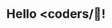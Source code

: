 <p style="text-align:center">
  <div style="display: flex; justify-content: center; align-items: center; height: 100vh;">
  <h1>Hello &lt;coders/👋!</h1>
</div>
  </p>



<div class="centered-content">
  <h2>This is Prabhat Kumar👋</h2>
</div>
<br>


<img align="right" alt="coding" width="400" src="https://user-images.githubusercontent.com/55389276/140866485-8fb1c876-9a8f-4d6a-98dc-08c4981eaf70.gif">






🌱 Learning Something New Everyday...<br>🔭 Highly interested in Software Development and Programming..<br>🌱 Currently learning more about Advanced Java <br>🔭 I’m currently working on improving my development skills<br>👯 I’m looking to make more friends.<br>⚡ I’m looking for help with contributing to open source projects<br>💬 Ask me about tech related stuffs at <a href = "mailto: prabhatkumarssm72@gmail.com"><img alt="Gmail" src="https://img.shields.io/badge/gmail-%23D42029.svg?logo=gmail&logoColor=white" data-canonical-src="https://img.shields.io/badge/Gmail-D14836?style=flat&logo=gmail&logoColor=white" style="max-width: 100%;">
<br>🤩 Fun fact - I am lazy but smart!</br>







## 🌐 Socials:

[![Facebook](https://img.shields.io/badge/Facebook-%231877F2.svg?logo=Facebook&logoColor=white)](https://www.facebook.com/profile.php?id=100009107757751) [![Instagram](https://img.shields.io/badge/Instagram-%23E4405F.svg?logo=Instagram&logoColor=white)](https://www.instagram.com/_s_4_sharma/) [![LinkedIn](https://img.shields.io/badge/LinkedIn-%230077B5.svg?logo=linkedin&logoColor=white)](https://www.linkedin.com/in/prabhat-kumar-6963661a4/) [![Quora](https://img.shields.io/badge/Quora-%23B92B27.svg?logo=Quora&logoColor=white)](https://quora.com/profile/https://www.quora.com/profile/Prabhat-Kumar-3443) [![Stack Overflow](https://img.shields.io/badge/-Stackoverflow-FE7A16?logo=stack-overflow&logoColor=white)](https://stackoverflow.com/users/19520484/prabhat-kumar) [![Twitter](https://img.shields.io/badge/Twitter-%231DA1F2.svg?logo=Twitter&logoColor=white)](https://twitter.com/kattyPrabhat) [![Naukari](https://img.shields.io/badge/naukari-%23ED4B00?style=for-the-badge&logo=naukari&logoColor=black)](https://www.naukri.com/mnjuser/profile?id=&altresid) [![Portfolio](https://img.shields.io/badge/portfolio-FCC624?style=for-the-badge&logo=portfolio&logoColor=black)](https://hugs-4-bugs.github.io/myResume/)  [![Linktree](https://img.shields.io/badge/linktree-AG624?style=for-the-badge&logo=linktree&logoColor=black)](https://linktr.ee/_s_4_sharma) [![Microsoft](https://img.shields.io/badge/microsoft-AFB524?style=for-the-badge&logo=microsoft&logoColor=black)](https://learn.microsoft.com/en-us/users/me/achievements#badges-section) 




## 🌐 Coding Profiles:

<a href="https://www.hackerrank.com/Prabhat_7250?hr_r=1" rel="nofollow"><img align="center" src="https://raw.githubusercontent.com/rahuldkjain/github-profile-readme-generator/master/src/images/icons/Social/hackerrank.svg" alt="stymrj" height="50" width="60" style="max-width: 100%;">     <a href="https://leetcode.com/Hugs-2-Bugs/" rel="nofollow"><img align="center" src="https://raw.githubusercontent.com/rahuldkjain/github-profile-readme-generator/master/src/images/icons/Social/leet-code.svg" alt="stymrj" height="30" width="40" style="max-width: 100%;">    <a href="https://auth.geeksforgeeks.org/user/prabhatkueazc/practice" rel="nofollow"><img align="center" src="https://media.geeksforgeeks.org/wp-content/uploads/20211005162802/longdesc2.png" alt="stymrj" height="40" width="40" style="max-width: 100%;">





# 💻 Tech Stack:

![Java](https://img.shields.io/badge/java-%23ED8B00.svg?style=for-the-badge&logo=java&logoColor=white) ![HTML5](https://img.shields.io/badge/html5-%23E34F26.svg?style=for-the-badge&logo=html5&logoColor=white) ![CSS](https://img.shields.io/badge/css-AFB524?style=for-the-badge&logo=css&logoColor=black) ![MySQL](https://img.shields.io/badge/mysql-%2300f.svg?style=for-the-badge&logo=mysql&logoColor=white) ![ANDROID](https://img.shields.io/badge/android-%2320232a.svg?style=for-the-badge&logo=android&logoColor=%a4c639) ![Anaconda](https://img.shields.io/badge/Anaconda-%2344A833.svg?style=for-the-badge&logo=anaconda&logoColor=white) ![Angular.js](https://img.shields.io/badge/angular.js-%23E23237.svg?style=for-the-badge&logo=angularjs&logoColor=white) ![Angular](https://img.shields.io/badge/angular-FF00FF.svg?style=for-the-badge&logo=angular&logoColor=white) ![Spring](https://img.shields.io/badge/spring-%236DB33F.svg?style=for-the-badge&logo=spring&logoColor=white)  ![Spring Boot](https://img.shields.io/badge/spring%20boot-083000?style=for-the-badge&logo=spring%20boot&logoColor=black) ![Hibernate](https://img.shields.io/badge/Hibernate-008080?style=for-the-badge&logo=Hibernate&logoColor=black) ![JSP](https://img.shields.io/badge/jsp-FFA500?style=for-the-badge&logo=jsp&logoColor=black)  ![JPA](https://img.shields.io/badge/jpa-BB3385?style=for-the-badge&logo=jpa&logoColor=black) ![Microservices](https://img.shields.io/badge/microservices-E97451?style=for-the-badge&logo=microservices&logoColor=black) ![DevOps](https://img.shields.io/badge/devops-ffc0cb?style=for-the-badge&logo=devops&logoColor=black)  ![Apache](https://img.shields.io/badge/apache-%23D42029.svg?style=for-the-badge&logo=apache&logoColor=white) ![LINUX](https://img.shields.io/badge/Linux-FCC624?style=for-the-badge&logo=linux&logoColor=black) ![macOS](https://img.shields.io/badge/macOS-FFFFFF?style=for-the-badge&logo=macOS&logoColor=black) ![Windows](https://img.shields.io/badge/windows-FFA500?style=for-the-badge&logo=windows&logoColor=black) ![JENKINS](https://img.shields.io/badge/jenkins-90EE90?style=for-the-badge&logo=jenkins&logoColor=black) ![JIRA](https://img.shields.io/badge/jira-FAFAD2?style=for-the-badge&logo=jira&logoColor=black) ![SLACK](https://img.shields.io/badge/slack-8B0000?style=for-the-badge&logo=slack&logoColor=black) ![DOCKER](https://img.shields.io/badge/docker-0000AA?style=for-the-badge&logo=docker&logoColor=black) ![GIT](https://img.shields.io/badge/git-A52A2A?style=for-the-badge&logo=git&logoColor=black)
![GITLAB](https://img.shields.io/badge/gitlab-40E0D0?style=for-the-badge&logo=gitlab&logoColor=black) ![ANSIBLE](https://img.shields.io/badge/ansible-E6E6FA?style=for-the-badge&logo=ansible&logoColor=black) ![CHEF](https://img.shields.io/badge/chef-66B3FF?style=for-the-badge&logo=chef&logoColor=black) ![PUPPET](https://img.shields.io/badge/puppet-FF7F50?style=for-the-badge&logo=puppet&logoColor=black) ![KUBERNETES](https://img.shields.io/badge/kubernetes-2ECC71?style=for-the-badge&logo=kubernetes&logoColor=black) ![GRAFANA](https://img.shields.io/badge/grafana-D2B48C?style=for-the-badge&logo=grafana&logoColor=black) ![AGILE](https://img.shields.io/badge/agile-E0BBE7?style=for-the-badge&logo=agile&logoColor=black) ![AWS](https://img.shields.io/badge/aws-C6A7FF?style=for-the-badge&logo=aws&logoColor=black) ![DEBUG](https://img.shields.io/badge/debug-F08080?style=for-the-badge&logo=debug&logoColor=black) ![MAVEN](https://img.shields.io/badge/maven-008080?style=for-the-badge&logo=maven&logoColor=black) ![JDBC](https://img.shields.io/badge/jdbc-FCC624?style=for-the-badge&logo=jdbc&logoColor=black) ![ORACLE](https://img.shields.io/badge/oracle-EEC1AD?style=for-the-badge&logo=oracle&logoColor=black) ![INTELLIJ IDEA](https://img.shields.io/badge/IntelliJ%20IDEA-FF69B4?style=for-the-badge&logo=IntelliJ%20IDEA&logoColor=black) ![ECLIPSE](https://img.shields.io/badge/eclipse-333333?style=for-the-badge&logo=eclipse&logoColor=black) ![POSTMAN](https://img.shields.io/badge/postman-F5C2C7?style=for-the-badge&logo=postman&logoColor=black) ![REST API](https://img.shields.io/badge/rest%20api-2A5CBD?style=for-the-badge&logo=rest%20api&logoColor=black) 




# 📊 GitHub Stats:

<div align="center">
<a href="https://github.com/Hugs-4-Bugs">
<img align="center" src="http://github-profile-summary-cards.vercel.app/api/cards/stats?username=Hugs-4-Bugs&theme=2077" height="180em" /> 
<img align="center" src="http://github-profile-summary-cards.vercel.app/api/cards/most-commit-language?username=Hugs-4-Bugs&theme=2077" height="180em" /><br>
<img align="center" src="http://github-profile-summary-cards.vercel.app/api/cards/repos-per-language?username=Hugs-4-Bugs&theme=2077" height="180em" /> 
<img align="center" src="http://github-profile-summary-cards.vercel.app/api/cards/productive-time?username=Hugs-4-Bugs&theme=2077" height="180em" /><br>
<img align="center" src="http://github-profile-summary-cards.vercel.app/api/cards/profile-details?username=Hugs-4-Bugs&theme=2077" height="180em" /><br>
<img src="https://github-readme-stats.vercel.app/api?username=Hugs-4-Bugs&show_icons=true&count_private=true" /><br>
<img src="https://raw.githubusercontent.com/hxu296/hxu296/output/github-contribution-grid-snake.svg" />
</div>

## 🏆 GitHub Trophies

![](https://github-profile-trophy.vercel.app/?username=Hugs-4-Bugs&theme=radical&no-frame=false&no-bg=false&margin-w=4)


## 🔝 Latest LinkedIn Activity

[![View LinkedIn Activity](https://img.shields.io/badge/linkedin-2A5CBD.svg?style=for-the-badge&logo=linkedin&logoColor=white)](https://www.linkedin.com/in/prabhat-kumar-6963661a4/recent-activity/all/)


### 🔝 Top Contributed Repo

![](https://github-contributor-stats.vercel.app/api?username=Hugs-4-Bugs&limit=5&theme=dark&combine_all_yearly_contributions=true)


### 🔝 HackerRank Badge

<img width="888" alt="Screenshot 2024-12-31 at 9 08 54 PM" src="https://github.com/user-attachments/assets/21c94c2b-fa9d-4788-a0e7-47bfab816b40" />

### 🔝 My HackerRank Certifications

<img width="875" alt="Screenshot 2024-12-31 at 9 04 51 PM" src="https://github.com/user-attachments/assets/33014532-8377-4dd9-9d7f-17809c980c5a" />

### 🔝 My GeeksforGeeks Contribution

<img width="1135" alt="Screenshot 2024-12-31 at 9 23 49 PM" src="https://github.com/user-attachments/assets/804443a1-8327-4546-819f-491ead453613" />

### 🔝 My LeetCode Contribution

<img width="1190" alt="Screenshot 2025-01-01 at 8 47 21 PM" src="https://github.com/user-attachments/assets/459a1c55-9518-4361-b806-c57844f19df4" />



## 😂 Random Dev Meme

<img src="https://github.com/user-attachments/assets/61ce577f-773c-41b5-b9af-9fd016f5ae21" width="300" alt="Image">


---
[![](https://visitcount.itsvg.in/api?id=Hugs-4-Bugs&icon=0&color=0)](https://visitcount.itsvg.in)

  ## 💰 You can help me by Donating

  [![BuyMeACoffee](https://img.shields.io/badge/Buy%20Me%20a%20Coffee-ffdd00?style=for-the-badge&logo=buy-me-a-coffee&logoColor=black)](https://studio.buymeacoffee.com/my-account/edit-profile) 

  



## Click here to get in touch with me: 
<a href="https://github.com/Tech-Hubs" target="_blank"><b>PrabhatDevLab</b></a>, 
<a href="https://hugs-4-bugs.github.io/myResume/" target="_blank"><b>PrabhatKumar.com</b></a>, 
<a href="https://www.linkedin.com/in/prabhat-kumar-6963661a4/" target="_blank"><b>LinkedIn</b></a>, 
<a href="https://stackoverflow.com/users/19520484/prabhat-kumar" target="_blank"><b>Stackoverflow</b></a>, 
<a href="https://github.com/Hugs-4-Bugs" target="_blank"><b>GitHub</b></a>, 
<a href="https://leetcode.com/u/Hugs-2-Bugs/" target="_blank"><b>LeetCode</b></a>, 
<a href="https://www.hackerrank.com/profile/Prabhat_7250" target="_blank"><b>HackerRank</b></a>, 
<a href="https://www.geeksforgeeks.org/user/stealthy_prabhat/" target="_blank"><b>GeeksforGeeks</b></a>, 
<a href="https://hugs-4-bugs.github.io/AlgoByPrabhat/" target="_blank"><b>AlgoByPrabhat</b></a>, 
<a href="http://hugs-4-bugs.github.io/Sharma-AI/" target="_blank"><b>SHARMA AI</b></a>,  <a href="https://linktr.ee/_s_4_sharma" target="_blank"><b>About Me</b></a>, <a href="https://www.instagram.com/_s_4_sharma/" target="_blank"><b>Instagram</b></a>, <a href="https://x.com/kattyPrabhat" target="_blank"><b>Twitter</b></a>



<p>Happy Learning! 📚✨ Keep exploring and growing your knowledge! 🚀😊</p>

                                 
